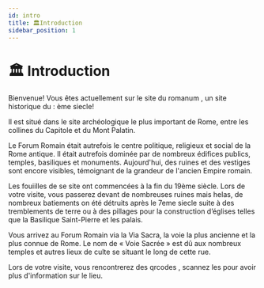 ```yaml
---
id: intro
title: 🏛️Introduction
sidebar_position: 1
---
```


# 🏛️ Introduction

Bienvenue! 
Vous êtes actuellement sur le site du romanum , un site historique du : ème siecle!

Il est situé dans le site archéologique le plus important de Rome, entre les collines du Capitole et du Mont Palatin.

 Le Forum Romain était autrefois le centre politique, religieux et social de la Rome antique. Il était autrefois dominée par de nombreux édifices publics, temples, basiliques et monuments. Aujourd'hui, des ruines et des vestiges sont encore visibles, témoignant de la grandeur de l'ancien Empire romain.

 Les fouiilles de se site ont commencées à la fin du 19ème siècle. Lors de votre visite, vous passerez devant de nombreuses ruines mais helas, de nombreux batiements on été détruits après le 7eme siecle suite à des tremblements de terre ou à des pillages pour la construction d’églises telles que la Basilique Saint-Pierre et les palais.

 Vous arrivez au Forum Romain via la Via Sacra, la voie la plus ancienne et la plus connue de Rome. Le nom de « Voie Sacrée » est dû aux nombreux temples et autres lieux de culte se situant le long de cette rue.


Lors de votre visite, vous rencontrerez des qrcodes , scannez les pour avoir plus d'information sur le lieu.
